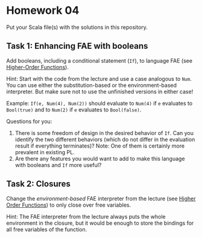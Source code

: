 # Homework 04


Put your Scala file(s) with the solutions in this repository.

## Task 1: Enhancing FAE with booleans

Add booleans, including a conditional statement (`If`), to language FAE
(see [Higher-Order Functions](https://ps-tuebingen-courses.github.io/pl1-lecture-notes/07-higher-order-functions/higher-order-functions.html)).

Hint: Start with the code from the lecture and use a case analogous to `Num`.
You can use either the substitution-based or the environment-based interpreter.
But make sure not to use the unfinished versions in either case!

Example: `If(e, Num(4), Num(2))` should evaluate to `Num(4)` if `e` evaluates
to `Bool(true)` and to `Num(2)` if `e` evaluates to `Bool(false)`.

Questions for you:

1. There is some freedom of design in the desired behavior of `If`. Can you
   identify the two different behaviors (which do not differ in the evaluation
   result if everything terminates)? Note: One of them is certainly more
   prevalent in existing PL.
2. Are there any features you would want to add to make this language with
   booleans and `If` more useful?

## Task 2: Closures

Change the *environment-based* FAE interpreter from the lecture
(see [Higher Order Functions](https://ps-tuebingen-courses.github.io/pl1-lecture-notes/07-higher-order-functions/higher-order-functions.html))
to only close over free variables.

Hint: The FAE interpreter from the lecture always puts
the whole environment in the closure, but it would be enough
to store the bindings for all free variables of the function.
